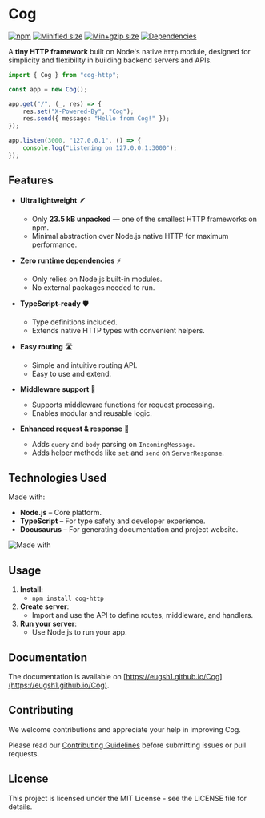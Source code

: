 # Cog

[![npm](https://img.shields.io/npm/v/cog-http)](https://www.npmjs.com/package/cog-http)
[![Minified size](https://img.shields.io/bundlephobia/min/cog-http)](https://bundlephobia.com/package/cog-http)
[![Min+gzip size](https://img.shields.io/bundlephobia/minzip/cog-http)](https://bundlephobia.com/package/cog-http)
[![Dependencies](https://badgen.net/bundlephobia/dependency-count/cog-http)](https://bundlephobia.com/package/cog-http)

A **tiny HTTP framework** built on Node's native `http` module, designed for simplicity and
flexibility in building backend servers and APIs.

```ts
import { Cog } from "cog-http";

const app = new Cog();

app.get("/", (_, res) => {
    res.set("X-Powered-By", "Cog");
    res.send({ message: "Hello from Cog!" });
});

app.listen(3000, "127.0.0.1", () => {
    console.log("Listening on 127.0.0.1:3000");
});
```

## Features

-   **Ultra lightweight** 🪶

    -   Only **23.5 kB unpacked** — one of the smallest HTTP frameworks on npm.
    -   Minimal abstraction over Node.js native HTTP for maximum performance.

-   **Zero runtime dependencies** ⚡

    -   Only relies on Node.js built-in modules.
    -   No external packages needed to run.

-   **TypeScript-ready** 🛡️

    -   Type definitions included.
    -   Extends native HTTP types with convenient helpers.

-   **Easy routing** 🛣️

    -   Simple and intuitive routing API.
    -   Easy to use and extend.

-   **Middleware support** 🔄

    -   Supports middleware functions for request processing.
    -   Enables modular and reusable logic.

-   **Enhanced request & response** 📨

    -   Adds `query` and `body` parsing on `IncomingMessage`.
    -   Adds helper methods like `set` and `send` on `ServerResponse`.

## Technologies Used

Made with:

-   **Node.js** – Core platform.
-   **TypeScript** – For type safety and developer experience.
-   **Docusaurus** – For generating documentation and project website.

![Made with](https://go-skill-icons.vercel.app/api/icons?i=nodejs,ts&theme=dark)

## Usage

1. **Install**:
    - `npm install cog-http`
2. **Create server**:
    - Import and use the API to define routes, middleware, and handlers.
3. **Run your server**:
    - Use Node.js to run your app.

## Documentation

The documentation is available on [https://eugsh1.github.io/Cog](https://eugsh1.github.io/Cog).

## Contributing

We welcome contributions and appreciate your help in improving Cog.

Please read our [Contributing Guidelines](CONTRIBUTING.md) before submitting issues or pull
requests.

## License

This project is licensed under the MIT License - see the LICENSE file for details.
